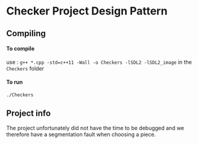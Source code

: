# Checker Project Design Pattern

## Compiling
#### To compile 
use : `g++ *.cpp -std=c++11 -Wall -o Checkers -lSDL2 -lSDL2_image` in the `Checkers` folder
#### To run
`./Checkers`

## Project info
The project unfortunately did not  have the time to be debugged and we therefore have a segmentation fault when choosing a piece.